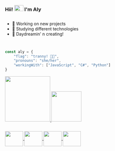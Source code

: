 ### Hii! <img height="20px" width="30px" src="https://custom-doodle.com/wp-content/uploads/doodle/hello-kitty-emotions-face/hello-kitty-emotions-face-doodle.gif"/> I'm Aly
##

 - 🧸 Working on new projects <br>
 - 🤍 Studying different technologies <br>
 - 🌙 Daydreamin' n creating!
 
##

```javascript

const aly = {
    "flag": "tranny! 🏳️‍⚧️",
    "pronouns": "she/her",
    "workingWith": ["JavaScript", "C#", "Python"]
}

```

<div>
<a href="https://github.com/AylaCeleste">
<img height="150cm" src="https://github-readme-stats.vercel.app/api?username=AylaCeleste&show_icons=true&theme=dracula&include_all_commits=true&count_private=true"/>
<img height="100cm" src="https://github-readme-stats.vercel.app/api/top-langs/?username=AylaCeleste&layout=compact&theme=dracula"/>
</div>

##

<div style="display: inline_block">
  <img align="center" height="50" width="60" src="https://cdn.jsdelivr.net/gh/devicons/devicon/icons/threejs/threejs-original.svg" />
  <img align="center" height="50" width="60" src="https://cdn.jsdelivr.net/gh/devicons/devicon/icons/react/react-original.svg" />
  <img align="center" height="50" width="60" src="https://cdn.jsdelivr.net/gh/devicons/devicon/icons/nodejs/nodejs-original.svg" />
  <img align="center" height="50" width="60" src="https://cdn.jsdelivr.net/gh/devicons/devicon/icons/csharp/csharp-plain.svg" />
</div
